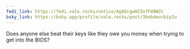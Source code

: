 ```yaml
---
fedi_link: https://fedi.vale.rocks/notice/Ag6DcgwNI3ofF80WZc
bsky_link: https://bsky.app/profile/vale.rocks/post/3kob4eurbiy2u
---
```


Does anyone else beat their keys like they owe you money when trying to get into the BIOS?
